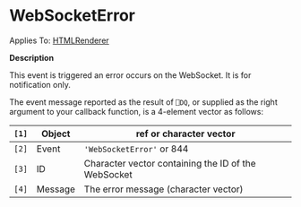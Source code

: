 




<h1 class="heading"><span class="name">WebSocketError</span></h1>

Applies To: [HTMLRenderer](./htmlrenderer.md)


**Description**


This event is triggered an error occurs on the WebSocket.  It is for notification only.


The event message reported as the result of `⎕DQ`, or supplied as the right argument to your callback function, is a 4-element vector as follows:


| `[1]` | Object | ref or character vector |
| --- | --- | ---  |
| `[2]` | Event | `'WebSocketError'` or 844 |
| `[3]` | ID | Character vector containing the ID of the WebSocket |
| `[4]` | Message | The error message (character vector) |



